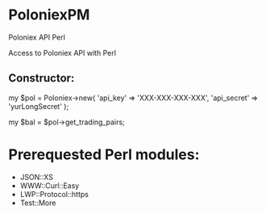 # PoloniexPM
Poloniex API Perl

Access to Poloniex API with Perl

## Constructor:
my $pol = Poloniex->new(
    'api_key'    => 'XXX-XXX-XXX-XXX',
    'api_secret' => 'yurLongSecret'
);

my $bal = $pol->get_trading_pairs;

# Prerequested Perl modules:
- JSON::XS
- WWW::Curl::Easy
- LWP::Protocol::https
- Test::More

